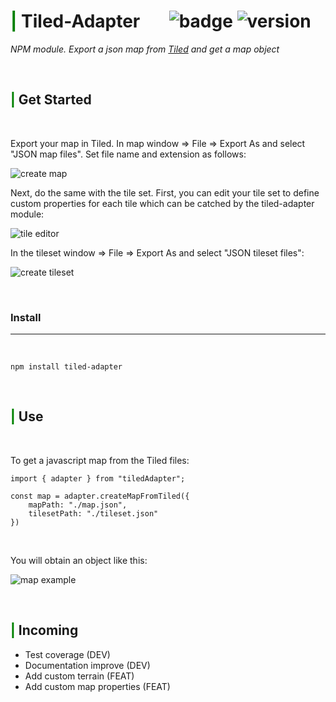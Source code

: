 # <span style="color:green">**|**</span> Tiled-Adapter &nbsp;&nbsp;&nbsp;&nbsp;&nbsp;    ![badge](https://img.shields.io/badge/Status-in%20progress-yellowgreen) ![version](https://img.shields.io/badge/version-0.1.0-green)

*NPM module. Export a json map from [Tiled](https://www.mapeditor.org/) and get a map object*

<br>

## <span style="color:green">**|**</span> Get Started

<br>

Export your map in Tiled. In map window => File => Export As and select "JSON map files". Set file name and extension as follows:

![create map](https://i.ibb.co/FWH4Dfq/image.png)

Next, do the same with the tile set. First, you can edit your tile set to define custom properties for each tile which can be catched by the tiled-adapter module:

![tile editor](https://i.ibb.co/BVCvFZd/image.png)

In the tileset window => File => Export As and select "JSON tileset files":

![create tileset](https://i.ibb.co/pxy7S4X/image.png)


<br>

### Install 
---
<br>

```
npm install tiled-adapter 
```

<br>

## <span style="color:green">**|**</span> Use

<br>

To get a javascript map from the Tiled files:

```
import { adapter } from "tiledAdapter";

const map = adapter.createMapFromTiled({
    mapPath: "./map.json",
    tilesetPath: "./tileset.json"
})
```
<br>

You will obtain an object like this:

![map example](https://i.ibb.co/WGrjZbP/image.png)

<br>

## <span style="color:green">**|**</span> Incoming

- Test coverage (DEV)
- Documentation improve (DEV)
- Add custom terrain (FEAT)
- Add custom map properties (FEAT)
